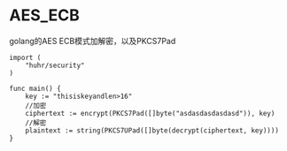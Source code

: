 AES_ECB
=======
golang的AES ECB模式加解密，以及PKCS7Pad

```
import (
	"huhr/security"
)

func main() {
	key := "thisiskeyandlen>16"
	//加密
	ciphertext := encrypt(PKCS7Pad([]byte("asdasdasdasdasd")), key)
	//解密
	plaintext := string(PKCS7UPad([]byte(decrypt(ciphertext, key))))
}
```
